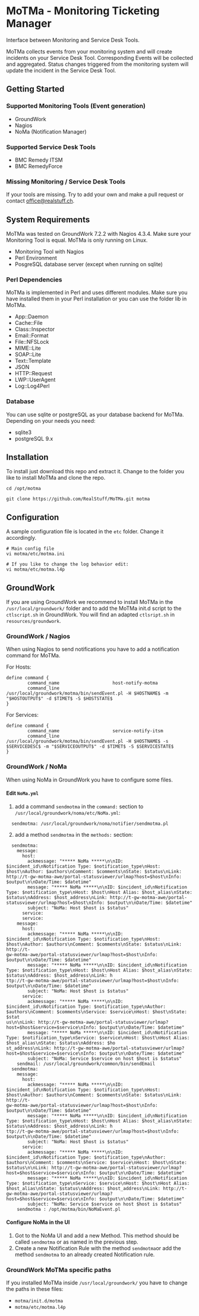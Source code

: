 # MoTMa - Monitoring Ticketing Manager

Interface between Monitoring and Service Desk Tools.

MoTMa collects events from your monitoring system and will create incidents on your Service Desk Tool. Corresponding Events will be collected and aggregated. Status changes triggered from the monitoring system will update the incident in the Service Desk Tool.

## Getting Started

### Supported Monitoring Tools (Event generation)

* GroundWork
* Nagios
* NoMa (Notification Manager)

### Supported Service Desk Tools

* BMC Remedy ITSM
* BMC RemedyForce

### Missing Monitoring / Service Desk Tools

If your tools are missing. Try to add your own and make a pull request or contact office@realstuff.ch.

## System Requirements

MoTMa was tested on GroundWork 7.2.2 with Nagios 4.3.4. Make sure your Monitoring Tool is equal. MoTMa is only running on Linux.
* Monitoring Tool with Nagios
* Perl Environment
* PosgreSQL database server (except when running on sqlite)

### Perl Dependencies

MoTMa is implemented in Perl and uses different modules. Make sure you have installed them in your Perl installation or you can use the folder lib in MoTMa.
* App::Daemon
* Cache::File
* Class::Inspector
* Email::Format
* File::NFSLock
* MIME::Lite
* SOAP::Lite
* Text::Template
* JSON
* HTTP::Request
* LWP::UserAgent
* Log::Log4Perl

### Database

You can use sqlite or postgreSQL as your database backend for MoTMa. Depending on your needs you need:
* sqlite3
* postgreSQL 9.x

## Installation

To install just download this repo and extract it. Change to the folder you like to install MoTMa and clone the repo.

```
cd /opt/motma

git clone https://github.com/RealStuff/MoTMa.git motma
```

## Configuration

A sample configuration file is located in the `etc` folder. Change it accordingly. 

```
# Main config file
vi motma/etc/motma.ini

# If you like to change the log behavior edit:
vi motma/etc/motma.l4p
```
## GroundWork

If you are using GroundWork we recommend to install MoTMa in the `/usr/local/groundwork/` folder and to add the MoTMa init.d script to the `ctlscript.sh` in GroundWork. You will find an adapted `ctlsript.sh` in `resources/groundwork`.

### GroundWork / Nagios

When using Nagios to send notifications you have to add a notification command for MoTMa.

For Hosts:

```
define command {
        command_name                    host-notify-motma
        command_line                    /usr/local/groundwork/motma/bin/sendEvent.pl -H $HOSTNAME$ -m "$HOSTOUTPUT$" -d $TIMET$ -S $HOSTSTATE$
}
```

For Services:

```
define command {
        command_name                    service-notify-itsm
        command_line                    /usr/local/groundwork/motma/bin/sendEvent.pl -H $HOSTNAME$ -s $SERVICEDESC$ -m "$SERVICEOUTPUT$" -d $TIMET$ -S $SERVICESTATE$
}
```


### GroundWork / NoMa

When using NoMa in GroundWork you have to configure some files.

#### Edit `NoMa.yml`

1. add a command `sendmotma` in the `command:` section to `/usr/local/groundwork/noma/etc/NoMa.yml`:

```
  sendmotma: /usr/local/groundwork/noma/notifier/sendmotma.pl
```

2. add a method `sendmotma` in the `methods:` section:

```
  sendmotma:
    message:
      host:
        ackmessage: "***** NoMa *****\n\nID: $incident_id\nNotification Type: $notification_type\nHost: $host\nAuthor: $authors\nComment: $comments\nState: $status\nLink: http://t-gw-motma-awe/portal-statusviewer/urlmap?host=$host\nInfo: $output\n\nDate/Time: $datetime"
        message: "***** NoMa *****\n\nID: $incident_id\nNotification Type: $notification_type\nHost: $host\nHost Alias: $host_alias\nState: $status\nAddress: $host_address\nLink: http://t-gw-motma-awe/portal-statusviewer/urlmap?host=$host\nInfo: $output\n\nDate/Time: $datetime"
        subject: "NoMa: Host $host is $status"
      service:
      service:
    message:
      host:
        ackmessage: "***** NoMa *****\n\nID: $incident_id\nNotification Type: $notification_type\nHost: $host\nAuthor: $authors\nComment: $comments\nState: $status\nLink: http://t-
gw-motma-awe/portal-statusviewer/urlmap?host=$host\nInfo: $output\n\nDate/Time: $datetime"
        message: "***** NoMa *****\n\nID: $incident_id\nNotification Type: $notification_type\nHost: $host\nHost Alias: $host_alias\nState: $status\nAddress: $host_address\nLink: h
ttp://t-gw-motma-awe/portal-statusviewer/urlmap?host=$host\nInfo: $output\n\nDate/Time: $datetime"
        subject: "NoMa: Host $host is $status"
      service:
        ackmessage: "***** NoMa *****\n\nID: $incident_id\nNotification Type: $notification_type\nAuthor: $authors\nComment: $comments\nService: $service\nHost: $host\nState: $stat
us\n\nLink: http://t-gw-motma-awe/portal-statusviewer/urlmap?host=$host&service=$service\nInfo: $output\n\nDate/Time: $datetime"
        message: "***** NoMa *****\n\nID: $incident_id\nNotification Type: $notification_type\nService: $service\nHost: $host\nHost Alias: $host_alias\nState: $status\nAddress: $ho
st_address\nLink: http://t-gw-motma-awe/portal-statusviewer/urlmap?host=$host&service=$service\nInfo: $output\n\nDate/Time: $datetime"
        subject: "NoMa: Service $service on host $host is $status"
    sendmail: /usr/local/groundwork/common/bin/sendEmail
  sendmotma:
    message:
      host:
        ackmessage: "***** NoMa *****\n\nID: $incident_id\nNotification Type: $notification_type\nHost: $host\nAuthor: $authors\nComment: $comments\nState: $status\nLink: http://t-
gw-motma-awe/portal-statusviewer/urlmap?host=$host\nInfo: $output\n\nDate/Time: $datetime"
        message: "***** NoMa *****\n\nID: $incident_id\nNotification Type: $notification_type\nHost: $host\nHost Alias: $host_alias\nState: $status\nAddress: $host_address\nLink: h
ttp://t-gw-motma-awe/portal-statusviewer/urlmap?host=$host\nInfo: $output\n\nDate/Time: $datetime"
        subject: "NoMa: Host $host is $status"
      service:
        ackmessage: "***** NoMa *****\n\nID: $incident_id\nNotification Type: $notification_type\nAuthor: $authors\nComment: $comments\nService: $service\nHost: $host\nState: $status\n\nLink: http://t-gw-motma-awe/portal-statusviewer/urlmap?host=$host&service=$service\nInfo: $output\n\nDate/Time: $datetime"
        message: "***** NoMa *****\n\nID: $incident_id\nNotification Type: $notification_type\nService: $service\nHost: $host\nHost Alias: $host_alias\nState: $status\nAddress: $host_address\nLink: http://t-gw-motma-awe/portal-statusviewer/urlmap?host=$host&service=$service\nInfo: $output\n\nDate/Time: $datetime"
        subject: "NoMa: Service $service on host $host is $status"
    sendmotma : /opt/motma/bin/NoMaEvent.pl
```

#### Configure NoMa in the UI

1. Got to the NoMa UI and add a new Method. This method should be called `sendmotma` or as named in the previous step.
2. Create a new Notification Rule with the method `sendmotma`or add the method `sendmotma` to an already created Notification rule.

### GroundWork MoTMa specific paths

If you installed MoTMa inside `/usr/local/groundwork/` you have to change the paths in these files:

- `motma/init.d/motma`
- `motma/etc/motma.l4p`
